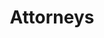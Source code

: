 ---
title: "Attorneys"
menu:
  main:
    identifire: Attorneys
    url: "/attorneys/"
    name: Attorneys
    weight: 40

summary: ""
description: ""
images:
  - ""
  
draft: true
---